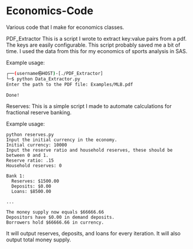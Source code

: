 # Economics-Code
Various code that I make for economics classes.

PDF_Extractor
This is a script I wrote to extract key:value pairs from a pdf. The keys are easily configurable. This script probably saved me a bit of time. I used the data from this for my economics of sports analysis in SAS.

Example usage:
```sh
┌──(username㉿HOST)-[./PDF_Extractor]
└─$ python Data_Extractor.py
Enter the path to the PDF file: Examples/MLB.pdf

Done!
```


Reserves:
This is a simple script I made to automate calculations for fractional reserve banking.

Example usage:
```shell
python reserves.py
Input the initial currency in the economy.
Initial currency: 10000
Input the reserve ratio and household reserves, these should be between 0 and 1.
Reserve ratio: .15
Household reserves: 0

Bank 1:
  Reserves: $1500.00
  Deposits: $0.00
  Loans: $8500.00
  
...

The money supply now equals $66666.66
Depositors have $0.00 in demand deposits.
Borrowers hold $66666.66 in currency.
```
It will output reserves, deposits, and loans for every iteration.
It will also output total money supply.
